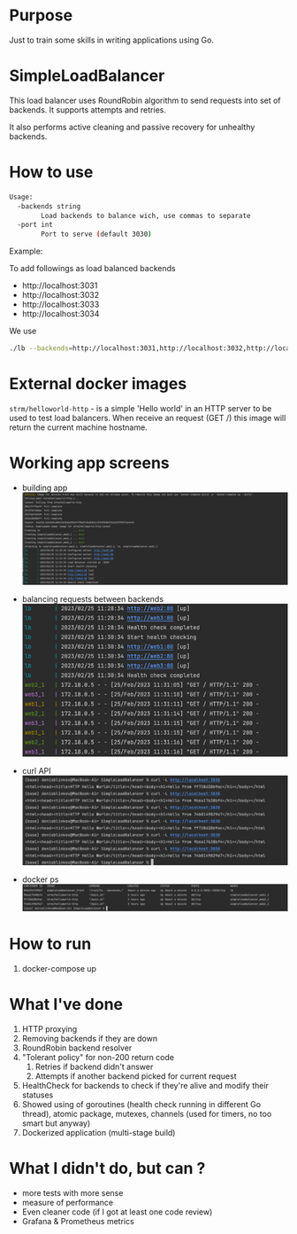 # Purpose
Just to train some skills in writing applications using Go.

# SimpleLoadBalancer
This load balancer uses RoundRobin algorithm to send requests into set of backends. It supports attempts and retries.

It also performs active cleaning and passive recovery for unhealthy backends.

# How to use
```bash
Usage:
  -backends string
        Load backends to balance wich, use commas to separate
  -port int
        Port to serve (default 3030)
```

Example:

To add followings as load balanced backends
- http://localhost:3031
- http://localhost:3032
- http://localhost:3033
- http://localhost:3034

We use
```bash
./lb --backends=http://localhost:3031,http://localhost:3032,http://localhost:3033,http://localhost:3034
```

# External docker images
`strm/helloworld-http` -  is a simple 'Hello world' in an HTTP server to be used to test load balancers. When receive an request (GET /) this image will return the current machine hostname.

# Working app screens
- building app
![img.png](./images/img1.png)

- balancing requests between backends
![img.png](./images/img2.png)

- curl API
![img.png](./images/img3.png)

- docker ps
![img.png](./images/img4.png)

# How to run
1. docker-compose up

# What I've done
1. HTTP proxying
2. Removing backends if they are down
3. RoundRobin backend resolver
4. "Tolerant policy" for non-200 return code
   1. Retries if backend didn't answer
   2. Attempts if another backend picked for current request
5. HealthCheck for backends to check if they're alive and modify their statuses 
6. Showed using of goroutines (health check running in different Go thread), atomic package, mutexes, channels (used for timers, no too smart but anyway)
7. Dockerized application (multi-stage build)

# What I didn't do, but can ?
- more tests with more sense
- measure of performance
- Even cleaner code (if I got at least one code review)
- Grafana & Prometheus metrics